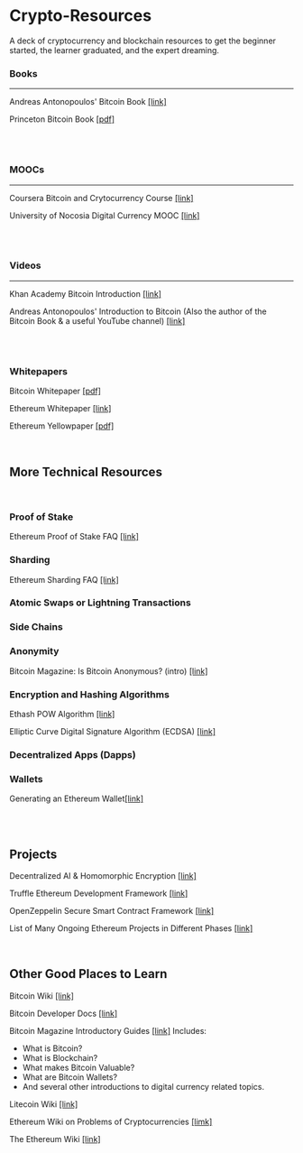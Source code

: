# Crypto-Resources
A deck of cryptocurrency and blockchain resources to get the beginner started, the learner graduated, and the expert dreaming.

### Books
---------
Andreas Antonopoulos' Bitcoin Book [[link]](https://github.com/bitcoinbook/bitcoinbook)

Princeton Bitcoin Book [[pdf]](https://d28rh4a8wq0iu5.cloudfront.net/bitcointech/readings/princeton_bitcoin_book.pdf)


<br><br>

### MOOCs
---------
Coursera Bitcoin and Crytocurrency Course [[link]](https://www.coursera.org/learn/cryptocurrency/)

University of Nocosia Digital Currency MOOC [[link]](https://digitalcurrency.unic.ac.cy/)

<br><br>

### Videos
----------
Khan Academy Bitcoin Introduction [[link]](https://www.khanacademy.org/economics-finance-domain/core-finance/money-and-banking/bitcoin/v/bitcoin-what-is-it)

Andreas Antonopoulos' Introduction to Bitcoin (Also the author of the Bitcoin Book & a useful YouTube channel) [[link]](https://www.youtube.com/watch?v=l1si5ZWLgy0)

<br>
<br>

### Whitepapers
Bitcoin Whitepaper [[pdf]](https://bitcoin.org/bitcoin.pdf)

Ethereum Whitepaper [[link]](https://github.com/ethereum/wiki/wiki/White-Paper)

Ethereum Yellowpaper [[pdf]](https://ethereum.github.io/yellowpaper/paper.pdf)

<br>


##  More Technical Resources
<br>

### Proof of Stake

Ethereum Proof of Stake FAQ [[link]](https://github.com/ethereum/wiki/wiki/Proof-of-Stake-FAQ)


### Sharding

Ethereum Sharding FAQ [[link]](https://github.com/ethereum/wiki/wiki/Sharding-FAQ)

### Atomic Swaps or Lightning Transactions


### Side Chains


### Anonymity
Bitcoin Magazine: Is Bitcoin Anonymous? (intro) [[link]](https://bitcoinmagazine.com/guides/bitcoin-anonymous/)

### Encryption and Hashing Algorithms

Ethash POW Algorithm [[link]](https://github.com/ethereum/wiki/wiki/Ethash)

Elliptic Curve Digital Signature Algorithm (ECDSA) [[link]](https://en.wikipedia.org/wiki/Elliptic_Curve_Digital_Signature_Algorithm)

### Decentralized Apps (Dapps)


### Wallets
Generating an Ethereum Wallet[[link]](https://kobl.one/blog/create-full-ethereum-keypair-and-address/)


<br><br>

## Projects

Decentralized AI & Homomorphic Encryption [[link]](https://github.com/OpenMined)

Truffle Ethereum Development Framework [[link]](https://github.com/trufflesuite/truffle)

OpenZeppelin Secure Smart Contract Framework [[link]](https://openzeppelin.org/)

List of Many Ongoing Ethereum Projects in Different Phases [[link]](https://dapps.ethercasts.com/)



<br>


## Other Good Places to Learn

Bitcoin Wiki [[link]](https://en.bitcoin.it/wiki/Main_Page)

Bitcoin Developer Docs [[link]](https://bitcoin.org/en/developer-documentation)

Bitcoin Magazine Introductory Guides [[link]](https://bitcoinmagazine.com/guides/)
Includes:
- What is Bitcoin?
- What is Blockchain?
- What makes Bitcoin Valuable?
- What are Bitcoin Wallets?
- And several other introductions to digital currency related topics.

Litecoin Wiki [[link]](https://litecoin.info/)

Ethereum Wiki on Problems of Cryptocurrencies [[limk]](https://github.com/ethereum/wiki/wiki/Problems)

The Ethereum Wiki [[link]](https://github.com/ethereum/wiki)
